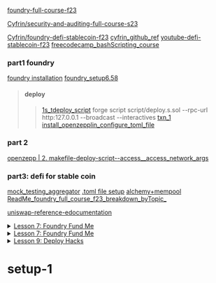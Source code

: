 [foundry-full-course-f23](https://github.com/Cyfrin/foundry-full-course-f23)

[Cyfrin/security-and-auditing-full-course-s23](https://github.com/Cyfrin/security-and-auditing-full-course-s23)

[Cyfrin/foundry-defi-stablecoin-f23](https://github.com/Cyfrin/foundry-defi-stablecoin-f23)
[cyfrin_github_ref](https://github.com/Cyfrin/foundry-defi-stablecoin-f23/tree/main/test/unit)
[youtube-defi-stablecoin-f23](https://youtu.be/wUjYK5gwNZs)
[freecodecamp_bashScripting_course]()
### part1 foundry
[foundry installation](https://www.youtube.com/watch?v=umepbfKp5rI)
[foundry_setup6.58](https://youtu.be/umepbfKp5rI)
>#### deploy
>>[1s_tdeploy_script](https://youtu.be/umepbfKp5rI?t=27113)
forge script script/deploy.s.sol
--rpc-url http:127.0.0.1 --broadcast --interactives
[txn_1](https://youtu.be/umepbfKp5rI?t=27505)
[install_openzepplin_configure_toml_file](https://youtu.be/sas02qSFZ74?t=26428)


### part 2 

[openzepp | 2. ](https://youtu.be/sas02qSFZ74)
[  makefile-deploy-script--access__access_network_args](https://youtu.be/sas02qSFZ74?t=24545)

### part3: defi for stable coin
[mock_testing_aggregator](https://www.youtube.com/watch?v=wUjYK5gwNZs&t=6448s)
[.toml file setup]()
[alchemy+mempool](https://youtu.be/umepbfKp5rI?t=29463)
[ReadMe_foundry_full_course_f23_breakdown_byTopic_](https://github.com/Cyfrin/foundry-full-course-f23?tab=readme-ov-file#deploy-script)

[uniswap-reference-edocumentation](https://docs.uniswap.org/contracts/v3/guides/providing-liquidity/setting-up)
<details>
<summary>
<a href="#lesson-7-foundry-fund-me">Lesson 7: Foundry Fund Me</a>
</summary>
<ol>
    <li><a href="#introduction-4">Introduction</a></li>
    <li><a href="#setup-1">Setup</a></li>
    <li><a href="#testing-introduction">Testing Introduction</a></li>
    <li><a href="#setup-continued">Setup Continued</a></li>
    <li><a href="#tests">Tests</a></li>
    <li><a href="#debugging-tests-i">Debugging Tests I</a></li>
    <li><a href="#advanced-deploy-scripts-i">Advanced Deploy Scripts I</a></li>
    <li><a href="#forked-tests">Forked Tests</a></li>
    <li><a href="#refactoring-i-testing-deploy-scripts">Refactoring I: Testing Deploy Scripts</a></li>
    <li><a href="#refactoring-ii-helper-config">Refactoring II: Helper Config</a></li>
    <li><a href="#refactoring-iii-mocking-continued">Refactoring III: Mocking (continued)</a></li>
    <li><a href="#magic-numbers">Magic Numbers</a></li>
    <li><a href="#break-time">Break time!</a>
    <li><a href="#more-cheatcodes">More Cheatcodes</a></li>
    <li><a href="#more-coverage">More Coverage</a></li>
    <li><a href="#chisel">Chisel</a></li>
    <li><a href="#gas-cheaper-withdraw">Gas: Cheaper Withdraw</a></li>
    <li><a href="#storage">Storage</a></li>
    <li><a href="#gas-cheaper-withdraw-continued">Gas: Cheaper Withdraw (continued)</a></li>
    <li><a href="#interactionsssol">Interactions.s.sol</a></li>
    <li><a href="#makefile">Makefile</a></li>
    <li><a href="#pushing-to-github">Pushing to GitHub</a></li>
    <li><a href="#-tweet-me-add-your-repo-in">🐸🐦 Tweet Me (add your repo in)!</a></li>
    <li><a href="#recap">Recap</a></li>
  </ol>
</details>


<details>
<summary>
<a href="#lesson-7-foundry-fund-me">Lesson 7: Foundry Fund Me</a>
</summary>
<ol>
    <li><a href="#introduction-4">Introduction</a></li>
    <li><a href="#setup-1">Setup</a></li>


  </ol>
  <ol>

  <summary>
<a href="#lesson-7-foundry-fund-me">Lesson 8: Foundry Fund Me</a>
</summary>
<ol>
    <li><a href="#introduction-4">Introduction</a></li>
    <li><a href="#setup-1">Setup</a></li>


  </ol>
  <ol>

</details>

<details>
<summary>
<a href="#lesson-7-foundry-fund-me">Lesson 9: Deploy Hacks</a>
</summary>
<ol>
    <li><a href="#introduction-4">openzepplin package instal github</a></li>
    <li><a href="#setup-1">Setup</a></li>


  </ol>
  <ol>

  <summary>
<a href="#lesson-7-foundry-fund-me">Lesson 8: Foundry Fund Me</a>
</summary>
<ol>
    <li><a href="#introduction-4">Introduction</a></li>
    <li><a href="#setup-1">Setup</a></li>


  </ol>
  <ol>

</details>



# setup-1